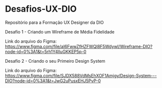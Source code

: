 # Desafios-UX-DIO
Repositório para a Formação UX Designer da DIO

Desafio 1 - Criando um Wireframe de Média Fidelidade

Link do arquivo do Figma: https://www.figma.com/file/aI6FwwZfHZFWQl8F5Wdywl/Wireframe-DIO?node-id=0%3A1&t=5rh1Y4lluGKKEP5p-0


Desafio 2 - Criando o seu Primeiro Design System

Link do arquivo do Figma: https://www.figma.com/file/SJDX588VdMsEhXOF1Amjgy/Design-System---DIO?node-id=0%3A1&t=JwG2uPusxEHJ5PvP-0
